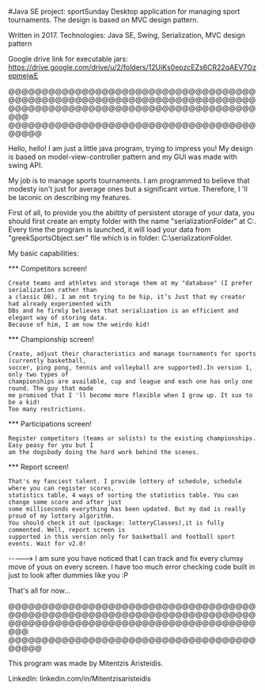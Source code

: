 #Java SE project: sportSunday
Desktop application for managing sport tournaments. The design is based on MVC design pattern.

Written in 2017.
Technologies: Java SE, Swing, Serialization, MVC design pattern

Google drive link for executable jars: https://drive.google.com/drive/u/2/folders/12UiKs0epzcEZs6CR22qAEV7OzepmejwE

@@@@@@@@@@@@@@@@@@@@@@@@@@@@@@@@@@@@@@@@@@@@@@@@@@@@@@@@@@@@@@@@@@@@@@@@@@@@@@@@@@@@@@@@@@@@@@@@@@@@@@@@@@@@@@@@@@
@@@@@@@@@@@@@@@@@@@@@@@@@@@@@@@@@@@@@@@@@@

Hello, hello! I am just a little java program, trying to impress you! My design is based on 
model-view-controller pattern and my GUI was made with swing API.

My job is to manage sports tournaments. I am programmed to believe that modesty isn't just for
average ones but a significant virtue. Therefore, I 'll be laconic on describing my features.

First of all, to provide you the abiltity of persistent storage of your data, you should first 
create an empty folder with the name "serializationFolder" at C:. Every time the program is 
launched, it will load your data from "greekSportsObject.ser" file which is in folder: 
C:\serializationFolder.

My basic capabilities:

*** Competitors screen!

    Create teams and athletes and storage them at my "database" (I prefer serialization rather than 
    a classic DB). I am not trying to be hip, it’s Just that my creator had already experimented with
    DBs and he firmly believes that serialization is an efficient and elegant way of storing data. 
    Because of him, I am now the weirdo kid!

*** Championship screen!

    Create, adjust their characteristics and manage tournaments for sports (currently basketball, 
    soccer, ping pong, tennis and volleyball are supported).In version 1, only two types of 
    championships are available, cup and league and each one has only one round. The guy that made 
    me promised that I 'll become more flexible when I grow up. It sux to be a kid! 
    Too many restrictions. 

*** Participations screen!

    Register competitors (teams or solists) to the existing championships. Easy peasy for you but I 
    am the dogsbody doing the hard work behind the scenes.

*** Report screen!

    That's my fanciest talent. I provide lottery of schedule, schedule where you can register scores, 
    statistics table, 4 ways of sorting the statistics table. You can change some score and after just 
    some milliseconds everything has been updated. But my dad is really proud of my lottery algorithm. 
    You should check it out (package: lotteryClasses),it is fully commented. Well, report screen is 
    supported in this version only for basketball and football sport events. Wait for v2.0!

-----> I am sure you have noticed that I can track and fix every clumsy move of yous on every screen. 
       I have too much error checking code built in just to look after dummies like you :P
       
That's all for now...

@@@@@@@@@@@@@@@@@@@@@@@@@@@@@@@@@@@@@@@@@@@@@@@@@@@@@@@@@@@@@@@@@@@@@@@@@@@@@@@@@@@@@@@@@@@@@@@@@@@@@@@@@@@@@@@@@@
@@@@@@@@@@@@@@@@@@@@@@@@@@@@@@@@@@@@@@@@@@

This program was made by Mitentzis Aristeidis. 

LinkedIn: linkedin.com/in/Mitentzisaristeidis

